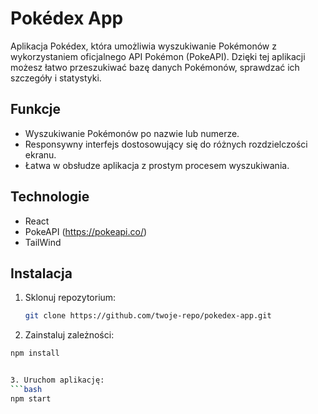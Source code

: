 # Pokédex App

Aplikacja Pokédex, która umożliwia wyszukiwanie Pokémonów z wykorzystaniem oficjalnego API Pokémon (PokeAPI). Dzięki tej aplikacji możesz łatwo przeszukiwać bazę danych Pokémonów, sprawdzać ich szczegóły i statystyki.

## Funkcje

- Wyszukiwanie Pokémonów po nazwie lub numerze.
- Responsywny interfejs dostosowujący się do różnych rozdzielczości ekranu.
- Łatwa w obsłudze aplikacja z prostym procesem wyszukiwania.

## Technologie

- React
- PokeAPI (https://pokeapi.co/)
- TailWind

## Instalacja

1. Sklonuj repozytorium:
   ```bash
   git clone https://github.com/twoje-repo/pokedex-app.git


2.   Zainstaluj zależności:
   ```bash
   npm install


3. Uruchom aplikację:
   ```bash
   npm start

  




